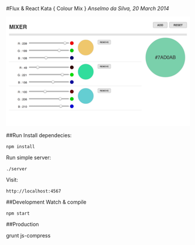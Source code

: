 #Flux & React Kata { Colour Mix }
_Anselmo da Silva, 20 March 2014_

![alt text](src/images/mixer.png "Logo Title Text 1")

##Run
Install dependecies:
    
    npm install

Run simple server:
    
    ./server

Visit:

    http://localhost:4567


##Development
Watch & compile 
        
    npm start

##Production
   
   grunt js-compress

